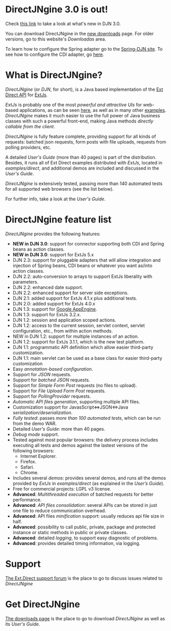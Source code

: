 # DirectJNgine 3.0 is out! #

Check [this link](https://softdevbuilttolast.wordpress.com/2015/03/10/directjngine-3-0-just-released/) to take a look at what's new in DJN 3.0.

You can download DirectJNgine in the [new downloads](http://www.softwarementors.com/directjngine/downloads/) page. For older versions, go to this website's _Downloadas_ area.

To learn how to configure the Spring adapter go to the [Spring-DJN site](https://code.google.com/p/spring-djn/). To see how to configure the CDI adapter, go [here](https://code.google.com/p/jee-djn/).


# What is DirectJNgine? #

_DirectJNgine_ (or _DJN_, for short), is a Java based implementation of the [Ext Direct API](http://extjs.com/blog/2009/05/13/introducing-ext-direct/) for [ExtJs](http://extjs.com).

_ExtJs_ is probably one of the most _powerful and attractive UIs_ for web-based applications, as can be seen [here](http://extjs.com/deploy/dev/examples/desktop/desktop.html), as well as in many other [examples](http://extjs.com/deploy/dev/examples/). _DirectJNgine_ makes it much easier to use the full power of Java business classes with such a powerful front-end, making Java methods _directly callable from the client_.

_DirectJNgine_ is fully feature complete, providing support for all kinds of requests: batched json requests, form posts with file uploads, requests from polling providers, etc.

A detailed _User's Guide_ (more than 40 pages) is part of the distribution. Besides, it runs all of Ext Direct examples distributed with _ExtJs_, located in _examples/direct_, and additional demos are included and discussed in the _User's Guide_.

_DirectJNgine_ is extensively tested, passing more than 140 automated tests for all supported web browsers (see the list below).

For further info, take a look at the _User's Guide_.


# DirectJNgine feature list #
_DirectJNgine_ provides the following features:
  * **NEW in DJN 3.0**: support for connector supporting both CDI and Spring beans as action classes.
  * **NEW in DJN 3.0**: support for ExtJs 5.x
  * DJN 2.3: support for pluggable adapters that will allow integration and injection of Spring beans, CDI beans or whatever you want as/into action classes.
  * DJN 2.2: auto-conversion to arrays to support ExtJs liberality with parameters.
  * DJN 2.2: enhanced date support.
  * DJN 2.2: enhanced support for server side exceptions.
  * DJN 2.1: added support for ExtJs 4.1.x plus additional tests.
  * DJN 2.0: added support for ExtJs 4.0.x
  * DJN 1.3: support for [Google AppEngine](http://code.google.com/appengine).
  * DJN 1.3: support for ExtJs 3.2.x.
  * DJN 1.2: session and application scoped actions.
  * DJN 1.2: access to the current session, servlet context, servlet configuration, etc., from within action methods.
  * NEW in DJN 1.2: support for multiple instances of an action.
  * DJN 1.2: support for ExtJs 3.1.1, which is the new test platform.
  * DJN 1.1: programmatic API definition which allow easier third-party customization.
  * DJN 1.1: main servlet can be used as a base class for easier third-party customization
  * Easy _annotation-based configuration_.
  * Support for _JSON_ requests.
  * Support for _batched JSON_ requests.
  * Support for _Simple Form Post_ requests (no files to upload).
  * Support for _File Upload Form Post_ requests.
  * Support for _PollingProvider_ requests.
  * _Automatic API files generation_, supporting multiple API files.
  * Customization support for JavasScript<=>JSON<=>Java _serialization/deserialization_.
  * _Fully tested_: passes _more than 100 automated tests_, which can be run from the demo WAR.
  * Detailed _User's Guide_: more than 40 pages.
  * _Debug mode_ support.
  * Tested against most popular browsers: the delivery process includes executing all tests and demos against the lastest versions of the following browsers:
    * Internet Explorer.
    * Firefox.
    * Safari.
    * Chrome.
  * Includes several _demos_: provides several demos, and runs all the demos provided by _ExtJs_ in _examples/direct_ (as explained in the _User’s Guide_).
  * Free for commercial projects: LGPL v3 license.
  * **Advanced**: _Multithreaded execution_ of batched requests for better performance.
  * **Advanced**: _API files consolidation_: several APIs can be stored in just one file to reduce communication overhead.
  * **Advanced**: API files _minification_ support: usually reduces api file size in half.
  * **Advanced**: possibility to call public, private, package and protected instance or static methods in public or private classes.
  * **Advanced**: detailed _logging_, to support easy diagnostic of problems.
  * **Advanced**: provides detailed timing information, via logging.

# Support #
[The Ext.Direct support forum](http://extjs.com/forum/showthread.php?t=73027) is the place to go to discuss issues related to _DirectJNgine_

# Get DirectJNgine #
[The downloads page](http://code.google.com/p/directjngine/downloads/list) is the place to go to download _DirectJNgine_ as well as its _User's Guide_.